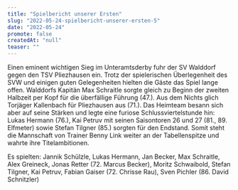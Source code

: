 ```yaml
---
title: "Spielbericht unserer Ersten"
slug: "2022-05-24-spielbericht-unserer-ersten-5"
date: "2022-05-24"
promote: false
createdAt: "null"
teaser: ""
---
```

Einen eminent wichtigen Sieg im Unteramtsderby fuhr der SV Walddorf gegen den TSV Pliezhausen ein. Trotz der spielerischen Überlegenheit des SVW und einigen guten Gelegenheiten hielten die Gäste das Spiel lange offen. Walddorfs Kapitän Max Schraitle sorgte gleich zu Beginn der zweiten Halbzeit per Kopf für die überfällige Führung (47.). Aus dem Nichts glich Torjäger Kallenbach für Pliezhausen aus (71.). Das Heimteam besann sich aber auf seine Stärken und legte eine furiose Schlussviertelstunde hin: Lukas Hermann (76.), Kai Petruv mit seinen Saisontoren 26 und 27 (81., 89. Elfmeter) sowie Stefan Tilgner (85.) sorgten für den Endstand. Somit steht die Mannschaft von Trainer Benny Link weiter an der Tabellenspitze und wahrte ihre Titelambitionen.


Es spielten: Jannik Schülzle, Lukas Hermann, Jan Becker, Max Schraitle, Alex Greineck, Jonas Retter (72. Marcus Becker), Moritz Schwaibold, Stefan Tilgner, Kai Petruv, Fabian Gaiser (72. Chrisse Rau), Sven Pichler (86. David Schnitzler)
